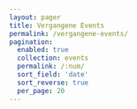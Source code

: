 ```yaml
---
layout: pager
title: Vergangene Events
permalink: /vergangene-events/
pagination:
  enabled: true
  collection: events
  permalink: /:num/
  sort_field: 'date'
  sort_reverse: true
  per_page: 20
---
```


